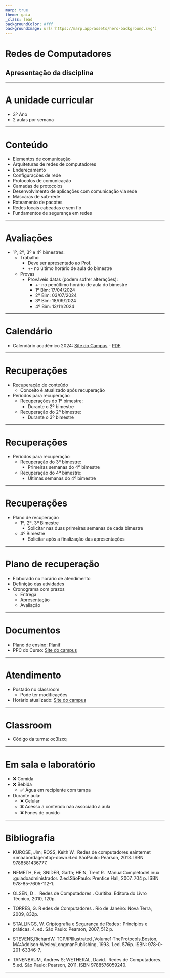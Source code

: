 ```yaml
---
marp: true
theme: gaia
_class: lead
backgroundColor: #fff
backgroundImage: url('https://marp.app/assets/hero-background.svg')
---
```


# Redes de Computadores


## Apresentação da disciplina

---

# A unidade curricular
- 3º Ano
- 2 aulas por semana

---

# Conteúdo

- Elementos de comunicação
- Arquiteturas de redes de computadores
- Endereçamento
- Configurações de rede
- Protocolos de comunicação
- Camadas de protocolos
- Desenvolvimento de aplicações com comunicação via rede
- Máscaras de sub-rede
- Roteamento de pacotes
- Redes locais cabeadas e sem fio
- Fundamentos de segurança em redes

---

# Avaliações

- 1º, 2º, 3º e 4º bimestres:
    - Trabalho
        - Deve ser apresentado ao Prof.
        - +- no último horário de aula do bimestre
    - Provas
        - Prováveis datas (podem sofrer alterações):
            - +- no penúltimo horário de aula do bimestre
            - 1º Bim: 17/04/2024
            - 2º Bim: 03/07/2024
            - 3º Bim: 18/09/2024
            - 4º Bim: 13/11/2024

---

# Calendário
- Calendário acadêmico 2024: [Site do Campus](https://ifpr.edu.br/cascavel/calendario-academico/) - [PDF](https://ifpr.edu.br/cascavel/wp-content/uploads/sites/8/2023/12/Calendario-2024.pdf)


---

# Recuperações
- Recuperação de conteúdo
    - Conceito é atualizado após recuperação
- Períodos para recuperação
    - Recuperações do 1º bimestre:
        - Durante o 2º bimestre
    - Recuperação do 2º bimestre:
        - Durante o 3º bimestre

---

# Recuperações
- Períodos para recuperação
    - Recuperação do 3º bimestre:
        - Primeiras semanas do 4º bimestre
    - Recuperação do 4º bimestre:
        - Últimas semanas do 4º bimestre

---

# Recuperações
- Plano de recuperação
    - 1º, 2º, 3º Bimestre
        - Solicitar nas duas primeiras semanas de cada bimestre
    - 4º Bimestre
        - Solicitar após a finalização das apresentações
---

# Plano de recuperação
- Elaborado no horário de atendimento
- Definição das atividades
- Cronograma com prazos
    - Entrega
    - Apresentação
    - Avaliação

---

# Documentos
- Plano de ensino: [Planif](https://planif.ifpr.edu.br/)
- PPC do Curso: [Site do campus](https://ifpr.edu.br/cascavel/cursos/ensino-medio-integrado/tecnico-em-informatica/ppc/)

---

# Atendimento

- Postado no classroom
    - Pode ter modificações
- Horário atualizado: [Site do campus](https://ifpr.edu.br/cascavel/contato/)
---

# Classroom
- Código da turma: oc3lzxq

---

# Em sala e laboratório
- ❌ Comida 
- ❌ Bebida
    - ✅ Água em recipiente com tampa
- Durante aula:
    - ❌ Celular
    - ❌ Acesso a conteúdo não associado à aula
    - ❌ Fones de ouvido

---

# Bibliografia
- KUROSE,‌ ‌Jim;‌ ‌ROSS,‌ ‌Keith‌ ‌W.‌ ‌ Redes‌ ‌de‌ ‌computadores‌ ‌e‌‌a‌‌internet‌ :‌‌uma‌‌abordagem‌‌top-down.‌‌6.ed.‌‌São‌‌Paulo:‌‌ Pearson,‌ ‌2013.‌ ‌ISBN‌ ‌9788581436777.‌
- NEMETH,‌ ‌Evi;‌ ‌SNIDER,‌ ‌Garth;‌ ‌HEIN,‌ ‌Trent‌ ‌R.‌ ‌ Manual‌‌Completo‌‌de‌‌Linux‌ :‌‌guia‌‌do‌‌administrador. 2.ed.‌‌São‌‌Paulo:‌‌ Prentice‌ ‌Hall,‌ ‌2007.‌ ‌704‌ ‌p.‌ ‌ISBN‌ ‌978-85-7605-112-1.‌ ‌
- OLSEN,‌ ‌D . ‌ ‌ ‌Redes‌ ‌de‌ ‌Computadores‌ .‌ ‌Curitiba:‌ ‌Editora‌ ‌do‌ ‌Livro‌ ‌Técnico,‌ ‌2010,‌ ‌120p.‌ ‌
- TORRES,‌ ‌G.‌ R‌ edes‌ ‌de‌ ‌Computadores‌ .‌ ‌Rio‌ ‌de‌ ‌Janeiro:‌ ‌Nova‌ ‌Terra,‌ ‌2009,‌ ‌832p.‌ ‌

- STALLINGS,‌ ‌W.‌ C‌riptografia‌ ‌e‌ ‌Segurança‌ ‌de‌ ‌Redes‌ :‌ ‌Princípios‌ ‌e‌ ‌práticas.‌ ‌4.‌ ‌ed.‌ ‌São‌ ‌Paulo:‌ ‌Pearson,‌ ‌2007,‌ ‌512‌ ‌p.‌ ‌
- STEVENS,‌‌Richard‌‌W.‌‌‌ TCP/IP‌‌Illustrated‌ ,‌‌Volume‌‌1:‌‌The‌‌Protocols.‌‌Boston, MA:‌‌Addison-Wesley‌‌Longman‌‌Publishing,‌‌ 1993.‌ ‌1.ed.‌ ‌576p.‌ ‌ISBN:‌ ‌978-0-201-63346-7,‌ ‌
- TANENBAUM,‌ ‌Andrew‌ ‌S;‌ ‌WETHERAL,‌ ‌David.‌ ‌ Redes‌ ‌de‌ ‌Computadores.‌ ‌5.ed.‌ ‌São‌ ‌Paulo:‌ ‌Pearson,‌ ‌2011.‌ ‌ISBN‌‌ 9788576059240.‌ ‌

---

